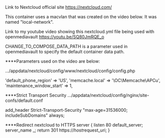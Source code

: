 Link to Nextcloud official site https://nextcloud.com/

This container uses a macvlan that was created on the video below. It was named "local-network".

Link to my youtube video showing this nextcloud.yml file being used with openmediavault https://youtu.be/SQ80JmRQE_o

CHANGE_TO_COMPOSE_DATA_PATH is a parameter used in openmediavault to specify the default container data path.

****Parameters used on the video are below:

.../appdata/nextcloud/config/www/nextcloud/config/config.php

  'default_phone_region' => 'US',
  'memcache.local' => '\\OC\\Memcache\\APCu',
  'maintenance_window_start' => 1,

****Strict Transport Security
.../appdata/nextcloud/config/nginx/site-confs/default.conf

add_header Strict-Transport-Security "max-age=31536000; includeSubDomains" always;

****Redirect nextcloud to HTTPS
server {
    listen 80 default_server;
    server_name _;
    return 301 https://$host$request_uri;
}
